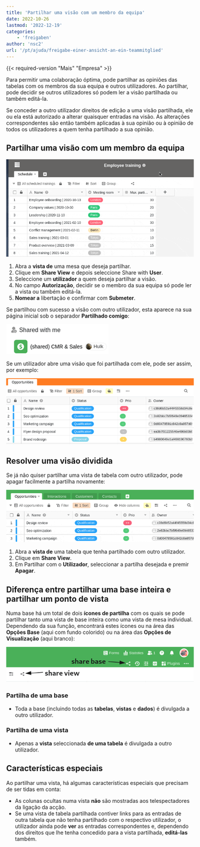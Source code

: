 ```yaml
---
title: 'Partilhar uma visão com um membro da equipa'
date: 2022-10-26
lastmod: '2022-12-19'
categories:
    - 'freigaben'
author: 'nsc2'
url: '/pt/ajuda/freigabe-einer-ansicht-an-ein-teammitglied'
---
```


{{< required-version "Mais" "Empresa" >}}

Para permitir uma colaboração óptima, pode partilhar as opiniões das tabelas com os membros da sua equipa e outros utilizadores. Ao partilhar, pode decidir se outros utilizadores só podem ler a visão partilhada ou também editá-la.

Se conceder a outro utilizador direitos de edição a uma visão partilhada, ele ou ela está autorizado a alterar quaisquer entradas na visão. As alterações correspondentes são então também aplicadas à sua opinião ou à opinião de todos os utilizadores a quem tenha partilhado a sua opinião.

## Partilhar uma visão com um membro da equipa

![Partilhar uma visão com um membro da equipa](images/sharing-a-view-with-a-team-member-1.gif)

1. Abra a **vista de** uma mesa que deseja partilhar.
2. Clique em **Share View** e depois seleccione Share with **User**.
3. Seleccione um **utilizador** a quem deseja partilhar a visão.
4. No campo **Autorização**, decidir se o membro da sua equipa só pode ler a vista ou também editá-la.
5. **Nomear a** libertação e confirmar com **Submeter**.

Se partilhou com sucesso a visão com outro utilizador, esta aparece na sua página inicial sob o separador **Partilhado comigo**:

![Vistas divididas na página inicial](images/Screenshot-from-2022-11-10-17-01-26.png)

Se um utilizador abre uma visão que foi partilhada com ele, pode ser assim, por exemplo:

![Aspecto de uma vista dividida](images/Screenshot-from-2022-11-10-17-15-12.png)

## Resolver uma visão dividida

Se já não quiser partilhar uma vista de tabela com outro utilizador, pode apagar facilmente a partilha novamente:

![Resolver uma visão dividida.](images/resolve-a-split-view.gif)

1. Abra a **vista de** uma tabela que tenha partilhado com outro utilizador.
2. Clique em **Share View**.
3. Em Partilhar com o **Utilizador**, seleccionar a partilha desejada e premir **Apagar**.

## Diferença entre partilhar uma base inteira e partilhar um ponto de vista

Numa base há um total de dois **ícones de partilha** com os quais se pode partilhar tanto uma vista de base inteira como uma vista de mesa individual. Dependendo da sua função, encontrará estes ícones ou na área das **Opções Base** (aqui com fundo colorido) ou na área das **Opções de Visualização** (aqui branco):

![Partilha de ícones numa base](images/share-icons-new-1.png)

### Partilha de uma base

- Toda a base (incluindo todas as **tabelas**, **vistas** e **dados**) é divulgada a outro utilizador.

### Partilha de uma vista

- Apenas a **vista** seleccionada **de uma tabela** é divulgada a outro utilizador.

## Características especiais

Ao partilhar uma vista, há algumas características especiais que precisam de ser tidas em conta:

- As colunas ocultas numa vista **não** são mostradas aos telespectadores da ligação da acção.
- Se uma vista de tabela partilhada contiver links para as entradas de outra tabela que não tenha partilhado com o respectivo utilizador, o utilizador ainda pode **ver** as entradas correspondentes e, dependendo dos direitos que lhe tenha concedido para a vista partilhada, **editá-las** também.
